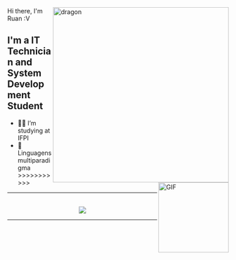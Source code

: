 <div>
  
<img align="right" width="400" alt="dragon" src="https://i.pinimg.com/originals/5f/29/30/5f293030b863a0c6f927959f7c57d3bc.jpg"/>
Hi there, I'm Ruan :V

<img align="right" alt="GIF" height="160px" src="https://media.giphy.com/media/sb4jbgzuyLrsCdYkLo/giphy.gif" />

## I'm a IT Technician and System Development Student 

- 👨‍💻 I’m studying at IFPI
- 🎱 Linguagens multiparadigma >>>>>>>>>>>

---

<br/>
  <div align="center"> 
    <a href="">
      <img align="center" src="https://github-readme-stats.vercel.app/api/top-langs/?username=msruan&theme=react&line_height=40&hide=css"/>
    </a>
</div

<br/>

---
